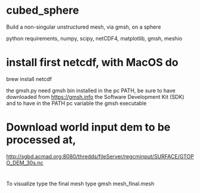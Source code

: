 # cubed_sphere
Build a non-singular unstructured mesh, via gmsh, on a sphere

python requirements,
numpy, scipy, netCDF4, matplotlib, gmsh, meshio

# install first netcdf, with MacOS do
brew install netcdf

the gmsh.py need gmsh bin installed in the pc PATH, 
be sure to have downloaded from https://gmsh.info the Software Development Kit (SDK) 
and to have in the PATH pc variable the gmsh executable


# Download world input dem to be processed at,
http://sgbd.acmad.org:8080/thredds/fileServer/regcminput/SURFACE/GTOPO_DEM_30s.nc


#
To visualize type the final mesh type 
gmsh mesh_final.mesh

